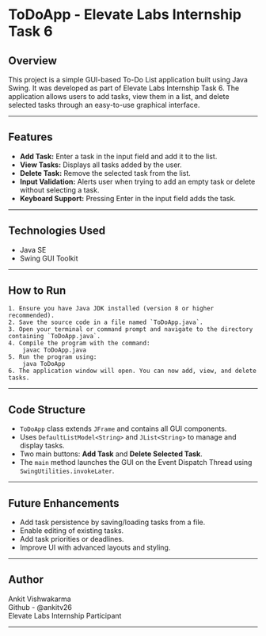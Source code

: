# ToDoApp - Elevate Labs Internship Task 6

## Overview

This project is a simple GUI-based To-Do List application built using Java Swing. It was developed as part of Elevate Labs Internship Task 6. The application allows users to add tasks, view them in a list, and delete selected tasks through an easy-to-use graphical interface.

---

## Features

- **Add Task:** Enter a task in the input field and add it to the list.
- **View Tasks:** Displays all tasks added by the user.
- **Delete Task:** Remove the selected task from the list.
- **Input Validation:** Alerts user when trying to add an empty task or delete without selecting a task.
- **Keyboard Support:** Pressing Enter in the input field adds the task.

---

## Technologies Used

- Java SE
- Swing GUI Toolkit

---

## How to Run

    1. Ensure you have Java JDK installed (version 8 or higher recommended).
    2. Save the source code in a file named `ToDoApp.java`.
    3. Open your terminal or command prompt and navigate to the directory containing `ToDoApp.java`.
    4. Compile the program with the command:
        javac ToDoApp.java
    5. Run the program using:
        java ToDoApp
    6. The application window will open. You can now add, view, and delete tasks.

---

## Code Structure

- `ToDoApp` class extends `JFrame` and contains all GUI components.
- Uses `DefaultListModel<String>` and `JList<String>` to manage and display tasks.
- Two main buttons: **Add Task** and **Delete Selected Task**.
- The `main` method launches the GUI on the Event Dispatch Thread using `SwingUtilities.invokeLater`.

---

## Future Enhancements

- Add task persistence by saving/loading tasks from a file.
- Enable editing of existing tasks.
- Add task priorities or deadlines.
- Improve UI with advanced layouts and styling.

---

## Author

Ankit Vishwakarma <br>
Github - @ankitv26 <br>
Elevate Labs Internship Participant

---

